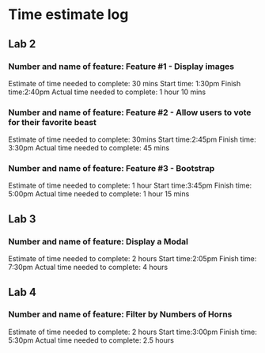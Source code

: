 # Time estimate log

## Lab 2

### Number and name of feature: Feature #1  - Display images

Estimate of time needed to complete: 30 mins
Start time: 1:30pm
Finish time:2:40pm
Actual time needed to complete: 1 hour 10 mins

### Number and name of feature: Feature #2 - Allow users to vote for their favorite beast

Estimate of time needed to complete: 30mins
Start time:2:45pm
Finish time: 3:30pm
Actual time needed to complete: 45 mins

### Number and name of feature: Feature #3 - Bootstrap

Estimate of time needed to complete: 1 hour
Start time:3:45pm
Finish time: 5:00pm
Actual time needed to complete: 1 hour 15 mins

## Lab 3

### Number and name of feature: Display a Modal

Estimate of time needed to complete: 2 hours
Start time:2:05pm
Finish time: 7:30pm
Actual time needed to complete: 4 hours

## Lab 4

### Number and name of feature: Filter by Numbers of Horns


Estimate of time needed to complete: 2 hours
Start time:3:00pm
Finish time: 5:30pm
Actual time needed to complete: 2.5 hours
